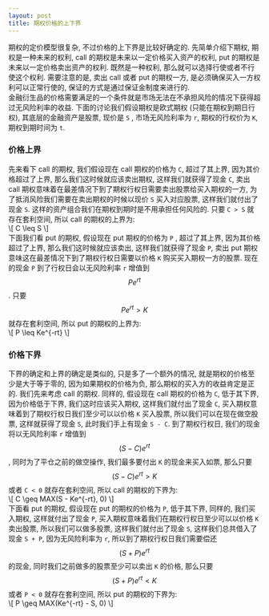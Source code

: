 ```yaml
---
layout: post
title: 期权价格的上下界
---
```

期权的定价模型很复杂, 不过价格的上下界是比较好确定的. 先简单介绍下期权, 期权是一种未来的权利, call 的期权是未来以一定价格买入资产的权利, put 的期权是未来以一定价格卖出资产的权利. 既然是一种权利, 那么就可以选择行使或者不行使这个权利. 需要注意的是, 卖出 call 或者 put 的期权一方, 是必须确保买入一方权利可以正常行使的, 保证的方式是通过保证金制度来进行的.<br />金融衍生品的价格需要满足的一个条件就是市场无法在不承担风险的情况下获得超过无风险利率的收益. 下面的讨论我们假设期权是欧式期权 (只能在期权到期日行权), 其底层的金融资产是股票, 现价是 `S` , 市场无风险利率为 `r`, 期权的行权价为 `K`, 期权到期时间为 `t`.
<a name="fY9Ug"></a>
### 价格上界
先来看下 call 的期权, 我们假设现在 call 期权的价格为 `C`, 超过了其上界, 因为其价格超过了上界, 那么我们这时候就应该卖出期权, 这样我们就获得了现金 `C`, 卖出 call 期权意味着在最差情况下到了期权行权日需要卖出股票给买入期权的一方, 为了抵消风险我们需要在卖出期权的时候以现价 `S` 买入对应股票, 这样我们就付出了现金 `S`. 这样的资产组合我们在期权到期时是不用承担任何风险的. 只要 `C > S` 就存在套利空间, 所以 call 的期权的上界为:<br />\\[ C \leq S \\]<br />下面我们看 put 的期权, 假设现在 put 期权的价格为 `P` , 超过了其上界, 因为其价格超过了上界, 那么我们这时候就应该卖出, 这样我们就获得了现金 `P`, 卖出 put 期权意味这在最差情况下到了期权行权日需要以价格 `K` 购买买入期权一方的股票. 现在的现金 `P` 到了行权日会以无风险利率 `r` 增值到 $$ Pe^{rt} $$. 只要 $$ Pe^{rt} > K $$ 就存在套利空间, 所以 put 的期权的上界为:<br />\\[ P \leq Ke^{-rt} \\]
<a name="baIqp"></a>
### 价格下界
下界的确定和上界的确定是类似的, 只是多了一个额外的情况, 就是期权的价格至少是大于等于零的, 因为如果期权的价格为负, 那么期权的买入方的收益肯定是正的. 我们先来考虑 call 的期权. 同样的, 假设现在 call 期权的价格为 `C`, 低于其下界, 因为价格低于下界, 我们这时应该买入期权, 这样我们就付出了现金 `C`, 买入期权意味着到了期权行权日我们至少可以以价格 `K` 买入股票, 所以我们可以在现在做空股票, 这样就获得了现金 `S`, 此时我们手上有现金 `S - C`. 到了期权行权日, 我们的现金将以无风险利率 `r` 增值到 $$ (S-C)e^{rt} $$, 同时为了平仓之前的做空操作, 我们最多要付出 `K` 的现金来买入如票, 那么只要 $$ (S-C)e^{rt} > K $$ 或者 `C < 0` 就存在套利空间, 所以 call 的期权的下界为:<br />\\[ C \geq MAX(S - Ke^{-rt}, 0) \\]<br />下面看 put 的期权, 假设现在 put 的期权的价格为 `P`, 低于其下界, 同样的, 我们买入期权, 这样就付出了现金 `P`, 买入期权意味着我们在期权行权日至少可以以价格 `K` 卖出股票, 所以我们可以做多股票, 这样我们就付出了现金 `S`, 这样我们总共借入了现金 `S + P`, 因为无风险利率为 `r`, 所以到了期权行权日我们需要偿还 $$ (S+P)e^{rt} $$ 的现金, 同时我们之前做多的股票至少可以卖出 `K` 的价格, 那么只要 $$ (S+P)e^{rt} < K $$ 或者 `P < 0` 就存在套利空间, 所以 put 的期权的下界为:<br />\\[ P \geq MAX(Ke^{-rt} - S, 0) \\]

